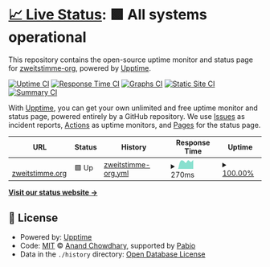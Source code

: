 # [📈 Live Status](https://zweitstimme-org.github.io/uptime): <!--live status--> **🟩 All systems operational**

This repository contains the open-source uptime monitor and status page for [zweitstimme-org](https://zweitstimme-org.github.io/uptime), powered by [Upptime](https://github.com/upptime/upptime).

[![Uptime CI](https://github.com/zweitstimme-org/uptime/workflows/Uptime%20CI/badge.svg)](https://github.com/zweitstimme-org/uptime/actions?query=workflow%3A%22Uptime+CI%22)
[![Response Time CI](https://github.com/zweitstimme-org/uptime/workflows/Response%20Time%20CI/badge.svg)](https://github.com/zweitstimme-org/uptime/actions?query=workflow%3A%22Response+Time+CI%22)
[![Graphs CI](https://github.com/zweitstimme-org/uptime/workflows/Graphs%20CI/badge.svg)](https://github.com/zweitstimme-org/uptime/actions?query=workflow%3A%22Graphs+CI%22)
[![Static Site CI](https://github.com/zweitstimme-org/uptime/workflows/Static%20Site%20CI/badge.svg)](https://github.com/zweitstimme-org/uptime/actions?query=workflow%3A%22Static+Site+CI%22)
[![Summary CI](https://github.com/zweitstimme-org/uptime/workflows/Summary%20CI/badge.svg)](https://github.com/zweitstimme-org/uptime/actions?query=workflow%3A%22Summary+CI%22)

With [Upptime](https://upptime.js.org), you can get your own unlimited and free uptime monitor and status page, powered entirely by a GitHub repository. We use [Issues](https://github.com/zweitstimme-org/uptime/issues) as incident reports, [Actions](https://github.com/zweitstimme-org/uptime/actions) as uptime monitors, and [Pages](https://zweitstimme-org.github.io/uptime) for the status page.

<!--start: status pages-->
<!-- This summary is generated by Upptime (https://github.com/upptime/upptime) -->
<!-- Do not edit this manually, your changes will be overwritten -->
<!-- prettier-ignore -->
| URL | Status | History | Response Time | Uptime |
| --- | ------ | ------- | ------------- | ------ |
| <img alt="" src="https://icons.duckduckgo.com/ip3/zweitstimme.org.ico" height="13"> [zweitstimme.org](https://zweitstimme.org) | 🟩 Up | [zweitstimme-org.yml](https://github.com/zweitstimme-org/uptime/commits/HEAD/history/zweitstimme-org.yml) | <details><summary><img alt="Response time graph" src="./graphs/zweitstimme-org/response-time-week.png" height="20"> 270ms</summary><br><a href="https://zweitstimme-org.github.io/uptime/history/zweitstimme-org"><img alt="Response time 270" src="https://img.shields.io/endpoint?url=https%3A%2F%2Fraw.githubusercontent.com%2Fzweitstimme-org%2Fuptime%2FHEAD%2Fapi%2Fzweitstimme-org%2Fresponse-time.json"></a><br><a href="https://zweitstimme-org.github.io/uptime/history/zweitstimme-org"><img alt="24-hour response time 295" src="https://img.shields.io/endpoint?url=https%3A%2F%2Fraw.githubusercontent.com%2Fzweitstimme-org%2Fuptime%2FHEAD%2Fapi%2Fzweitstimme-org%2Fresponse-time-day.json"></a><br><a href="https://zweitstimme-org.github.io/uptime/history/zweitstimme-org"><img alt="7-day response time 270" src="https://img.shields.io/endpoint?url=https%3A%2F%2Fraw.githubusercontent.com%2Fzweitstimme-org%2Fuptime%2FHEAD%2Fapi%2Fzweitstimme-org%2Fresponse-time-week.json"></a><br><a href="https://zweitstimme-org.github.io/uptime/history/zweitstimme-org"><img alt="30-day response time 270" src="https://img.shields.io/endpoint?url=https%3A%2F%2Fraw.githubusercontent.com%2Fzweitstimme-org%2Fuptime%2FHEAD%2Fapi%2Fzweitstimme-org%2Fresponse-time-month.json"></a><br><a href="https://zweitstimme-org.github.io/uptime/history/zweitstimme-org"><img alt="1-year response time 270" src="https://img.shields.io/endpoint?url=https%3A%2F%2Fraw.githubusercontent.com%2Fzweitstimme-org%2Fuptime%2FHEAD%2Fapi%2Fzweitstimme-org%2Fresponse-time-year.json"></a></details> | <details><summary><a href="https://zweitstimme-org.github.io/uptime/history/zweitstimme-org">100.00%</a></summary><a href="https://zweitstimme-org.github.io/uptime/history/zweitstimme-org"><img alt="All-time uptime 100.00%" src="https://img.shields.io/endpoint?url=https%3A%2F%2Fraw.githubusercontent.com%2Fzweitstimme-org%2Fuptime%2FHEAD%2Fapi%2Fzweitstimme-org%2Fuptime.json"></a><br><a href="https://zweitstimme-org.github.io/uptime/history/zweitstimme-org"><img alt="24-hour uptime 100.00%" src="https://img.shields.io/endpoint?url=https%3A%2F%2Fraw.githubusercontent.com%2Fzweitstimme-org%2Fuptime%2FHEAD%2Fapi%2Fzweitstimme-org%2Fuptime-day.json"></a><br><a href="https://zweitstimme-org.github.io/uptime/history/zweitstimme-org"><img alt="7-day uptime 100.00%" src="https://img.shields.io/endpoint?url=https%3A%2F%2Fraw.githubusercontent.com%2Fzweitstimme-org%2Fuptime%2FHEAD%2Fapi%2Fzweitstimme-org%2Fuptime-week.json"></a><br><a href="https://zweitstimme-org.github.io/uptime/history/zweitstimme-org"><img alt="30-day uptime 100.00%" src="https://img.shields.io/endpoint?url=https%3A%2F%2Fraw.githubusercontent.com%2Fzweitstimme-org%2Fuptime%2FHEAD%2Fapi%2Fzweitstimme-org%2Fuptime-month.json"></a><br><a href="https://zweitstimme-org.github.io/uptime/history/zweitstimme-org"><img alt="1-year uptime 100.00%" src="https://img.shields.io/endpoint?url=https%3A%2F%2Fraw.githubusercontent.com%2Fzweitstimme-org%2Fuptime%2FHEAD%2Fapi%2Fzweitstimme-org%2Fuptime-year.json"></a></details>

<!--end: status pages-->

[**Visit our status website →**](https://zweitstimme-org.github.io/uptime)

## 📄 License

- Powered by: [Upptime](https://github.com/upptime/upptime)
- Code: [MIT](./LICENSE) © [Anand Chowdhary](https://anandchowdhary.com), supported by [Pabio](https://pabio.com)
- Data in the `./history` directory: [Open Database License](https://opendatacommons.org/licenses/odbl/1-0/)
